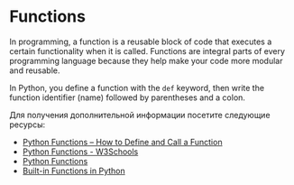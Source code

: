 # Functions

In programming, a function is a reusable block of code that executes a certain functionality when it is called. Functions are integral parts of every programming language because they help make your code more modular and reusable.

In Python, you define a function with the `def` keyword, then write the function identifier (name) followed by parentheses and a colon.

Для получения дополнительной информации посетите следующие ресурсы:

- [Python Functions – How to Define and Call a Function](https://www.freecodecamp.org/news/python-functions-define-and-call-a-function/)
- [Python Functions - W3Schools](https://www.w3schools.com/python/python_functions.asp)
- [Python Functions](https://www.geeksforgeeks.org/python-functions/)
- [Built-in Functions in Python](https://docs.python.org/3/library/functions.html)
